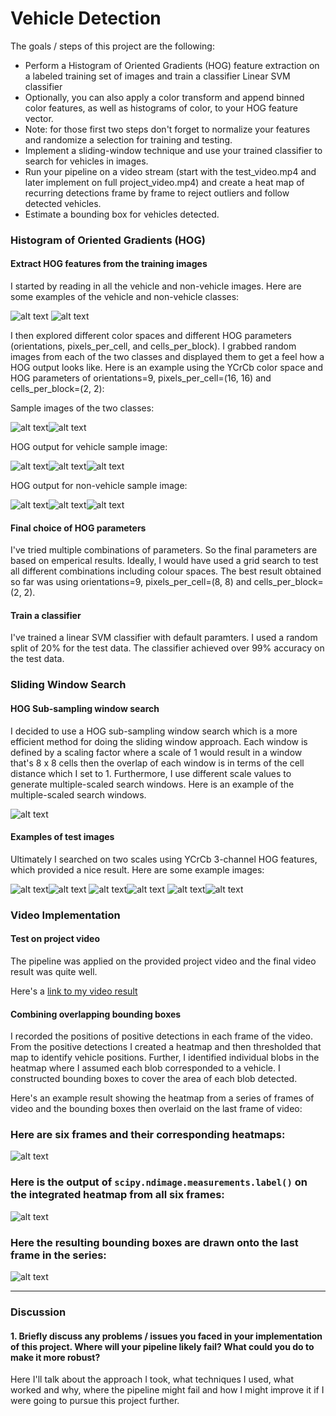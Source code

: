# Vehicle Detection

The goals / steps of this project are the following:

* Perform a Histogram of Oriented Gradients (HOG) feature extraction on a labeled training set of images and train a classifier Linear SVM classifier
* Optionally, you can also apply a color transform and append binned color features, as well as histograms of color, to your HOG feature vector. 
* Note: for those first two steps don't forget to normalize your features and randomize a selection for training and testing.
* Implement a sliding-window technique and use your trained classifier to search for vehicles in images.
* Run your pipeline on a video stream (start with the test_video.mp4 and later implement on full project_video.mp4) and create a heat map of recurring detections frame by frame to reject outliers and follow detected vehicles.
* Estimate a bounding box for vehicles detected.

[//]: # (Image References)
[image1]: ./images/car.png
[image2]: ./images/notcar.png
[image3]: ./images/samplecar.png
[image4]: ./images/car_ch0.png
[image5]: ./images/car_ch1.png
[image6]: ./images/car_ch2.png
[image7]: ./images/samplenotcar.png
[image8]: ./images/non_ch0.png
[image9]: ./images/non_ch1.png
[image10]: ./images/non_ch2.png
[image11]: ./images/windowsearch.png
[image12]: ./images/test1.png
[image13]: ./images/test2.png
[image14]: ./images/test3.png
[image15]: ./images/test4.png
[image16]: ./images/test5.png
[image17]: ./images/test6.png

### Histogram of Oriented Gradients (HOG)

#### Extract HOG features from the training images

I started by reading in all the vehicle and non-vehicle images. Here are some examples of the vehicle and non-vehicle classes:

![alt text][image1] ![alt text][image2]

I then explored different color spaces and different HOG parameters (orientations, pixels_per_cell, and cells_per_block).  I grabbed random images from each of the two classes and displayed them to get a feel how a HOG output looks like.
Here is an example using the YCrCb color space and HOG parameters of orientations=9, pixels_per_cell=(16, 16) and cells_per_block=(2, 2):

Sample images of the two classes:

![alt text][image3]![alt text][image7]

HOG output for vehicle sample image:

![alt text][image4]![alt text][image5]![alt text][image6]

HOG output for non-vehicle sample image:

![alt text][image8]![alt text][image9]![alt text][image10]

#### Final choice of HOG parameters

I've tried multiple combinations of parameters. So the final parameters are based on emperical results. 
Ideally, I would have used a grid search to test all different combinations including colour spaces. The best result obtained so far was using orientations=9, pixels_per_cell=(8, 8) and cells_per_block=(2, 2).

#### Train a classifier

I've trained a linear SVM classifier with default paramters. I used a random split of 20% for the test data. The classifier achieved over 99% accuracy on the test data. 

### Sliding Window Search

#### HOG Sub-sampling window search

I decided to use a HOG sub-sampling window search which is a more efficient method for doing the sliding window approach.
Each window is defined by a scaling factor where a scale of 1 would result in a window that's 8 x 8 cells then the overlap of each window is in terms of the cell distance which I set to 1. Furthermore, I use different scale values to generate multiple-scaled search windows. Here is an example of the multiple-scaled search windows. 

![alt text][image11]

#### Examples of test images  

Ultimately I searched on two scales using YCrCb 3-channel HOG features, which provided a nice result. Here are some example images:

![alt text][image12]![alt text][image13]
![alt text][image14]![alt text][image15]
![alt text][image16]![alt text][image17]

### Video Implementation

#### Test on project video

The pipeline was applied on the provided project video and the final video result was quite well. 

Here's a [link to my video result](../output_videos/vehicle_detection_output.mp4)


#### Combining overlapping bounding boxes

I recorded the positions of positive detections in each frame of the video. From the positive detections I created a heatmap and then thresholded that map to identify vehicle positions. Further, I identified individual blobs in the heatmap where I assumed each blob corresponded to a vehicle. I constructed bounding boxes to cover the area of each blob detected.  

Here's an example result showing the heatmap from a series of frames of video and the bounding boxes then overlaid on the last frame of video:

### Here are six frames and their corresponding heatmaps:

![alt text][image5]

### Here is the output of `scipy.ndimage.measurements.label()` on the integrated heatmap from all six frames:
![alt text][image6]

### Here the resulting bounding boxes are drawn onto the last frame in the series:
![alt text][image7]



---

### Discussion

#### 1. Briefly discuss any problems / issues you faced in your implementation of this project.  Where will your pipeline likely fail?  What could you do to make it more robust?

Here I'll talk about the approach I took, what techniques I used, what worked and why, where the pipeline might fail and how I might improve it if I were going to pursue this project further.  

